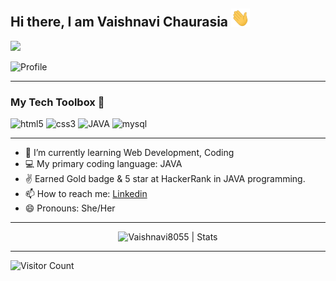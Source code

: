 ## Hi there, I am Vaishnavi Chaurasia  <img src="https://raw.githubusercontent.com/ABSphreak/ABSphreak/master/gifs/Hi.gif" width="30px">
<img height="30" src="https://img.shields.io/badge/linkedin-blue.svg?&style=for-the-badge&logo=linkedin&logoColor=white" />



![Profile](https://user-images.githubusercontent.com/53992235/149777950-0a9fb0c0-b738-4834-a0b5-aa2ab7ba18a2.gif)

<hr>

### My Tech Toolbox 🧰 

<p align="left">
<img src="https://upload.wikimedia.org/wikipedia/commons/thumb/6/61/HTML5_logo_and_wordmark.svg/512px-HTML5_logo_and_wordmark.svg.png" alt="html5" height="42"/> 
<img src="https://upload.wikimedia.org/wikipedia/commons/thumb/d/d5/CSS3_logo_and_wordmark.svg/1200px-CSS3_logo_and_wordmark.svg.png" alt="css3" height="42"/> 
<img src="https://upload.wikimedia.org/wikipedia/en/thumb/3/30/Java_programming_language_logo.svg/234px-Java_programming_language_logo.svg.png" alt="JAVA" width="28" height="42"/> 
<img src="https://i.pinimg.com/originals/50/f1/58/50f1582a95bdac10f1c3fa295c8b947b.png" alt="mysql" width="40" height="42"/>
</p>

<!--
**Vaishnavi8055/Vaishnavi8055** is a ✨ _special_ ✨ repository because its `README.md` (this file) appears on your GitHub profile.

Here are some ideas to get you started:

- 🔭 I’m currently working on ...
<!-- - 👯 I’m looking to collaborate on ... -->
<!-- - 🤔 I’m looking for help with ... -->
<!-- - 💬 Ask me about ... -->

<hr>

- 🌱 I’m currently learning Web Development, Coding 
- :computer: My primary coding language: JAVA
- :v: Earned Gold badge & 5 star at HackerRank in JAVA programming.
- 📫 How to reach me: [Linkedin](https://www.linkedin.com/in/vaishnavi-chaurasia-2aa5071a3/) 
- 😄 Pronouns: She/Her
<!-- - ⚡ Fun fact: ... -->

<hr>

<p align="center"> <img src="https://github-readme-stats.vercel.app/api?username=Vaishnavi8055&show_icons=true&theme=gotham" alt="Vaishnavi8055 | Stats" />

<hr>

 ![Visitor Count](https://profile-counter.glitch.me/{Vaishnavi8055}/count.svg)
